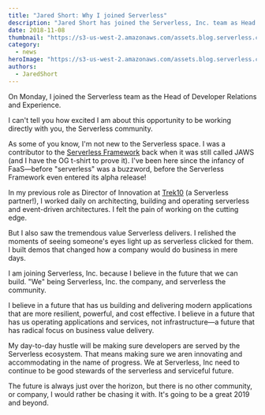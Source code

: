 ```yaml
---
title: "Jared Short: Why I joined Serverless"
description: "Jared Short has joined the Serverless, Inc. team as Head of Developer Relations and Experience. Here's why."
date: 2018-11-08
thumbnail: "https://s3-us-west-2.amazonaws.com/assets.blog.serverless.com/header+images/general-header.jpg"
category:
  - news
heroImage: "https://s3-us-west-2.amazonaws.com/assets.blog.serverless.com/header+images/general-header.jpg"
authors:
  - JaredShort
---
```


On Monday, I joined the Serverless team as the Head of Developer Relations and Experience.

I can't tell you how excited I am about this opportunity to be working directly with you, the Serverless community.

As some of you know, I'm not new to the Serverless space. I was a contributor to the [Serverless Framework](https://serverless.com/framework/) back when it was still called JAWS (and I have the OG t-shirt to prove it). I've been here since the infancy of FaaS—before "serverless" was a buzzword, before the Serverless Framework even entered its alpha release!

In my previous role as Director of Innovation at [Trek10](https://www.trek10.com/blog/category/serverless/) (a Serverless partner!), I worked daily on architecting, building and operating serverless and event-driven architectures. I felt the pain of working on the cutting edge.

But I also saw the tremendous value Serverless delivers. I relished the moments of seeing someone's eyes light up as serverless clicked for them. I built demos that changed how a company would do business in mere days.

I am joining Serverless, Inc. because I believe in the future that we can build. "We" being Serverless, Inc. the company, and serverless the community.

I believe in a future that has us building and delivering modern applications that are more resilient, powerful, and cost effective. I believe in a future that has us operating applications and services, not infrastructure—a future that has radical focus on business value delivery.

My day-to-day hustle will be making sure developers are served by the Serverless ecosystem. That means making sure we aren innovating and accommodating in the name of progress. We at Serverless, Inc need to continue to be good stewards of the serverless and serviceful future.

The future is always just over the horizon, but there is no other community, or company, I would rather be chasing it with. It's going to be a great 2019 and beyond.
